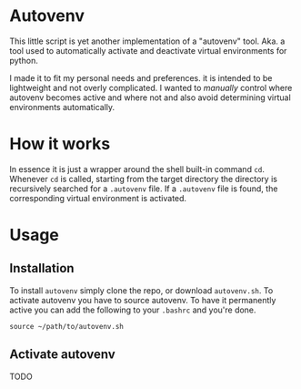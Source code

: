# Autovenv
This little script is yet another implementation of a "autovenv" tool. Aka. a tool used to automatically activate and deactivate virtual environments for python.

I made it to fit my personal needs and preferences. it is intended to be lightweight and not overly complicated. I wanted to *manually* control where autovenv becomes active and where not and also avoid determining virtual environments automatically.

# How it works
In essence it is just a wrapper around the shell built-in command `cd`. Whenever `cd` is called, starting from the target directory the directory is recursively searched for a `.autovenv` file. If a `.autovenv` file is found, the corresponding virtual environment is activated.

# Usage
## Installation
To install `autovenv` simply clone the repo, or download `autovenv.sh`. To activate autovenv you have to source autovenv. To have it permanently active you can add the following to your `.bashrc` and you're done.

```
source ~/path/to/autovenv.sh
```
## Activate autovenv
TODO

